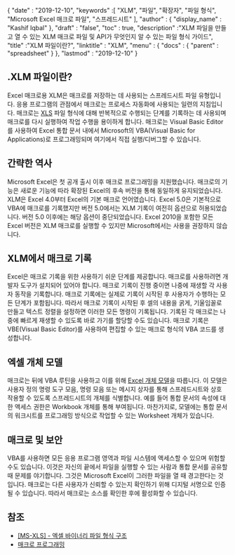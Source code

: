 {
  "date" : "2019-12-10",
  "keywords" :[ "XLM", "파일", "확장자", "파일 형식", "Microsoft Excel 매크로 파일", "스프레드시트" ],
  "author" : {
    "display_name" : "Kashif Iqbal"
},
  "draft" : "false",
  "toc" : true,
  "description" :"XLM 파일을 만들고 열 수 있는 XLM 매크로 파일 및 API가 무엇인지 알 수 있는 파일 형식 가이드",
  "title" :"XLM 파일이란?",
  "linktitle" : "XLM",
  "menu" : {
    "docs" : {
      "parent" : "spreadsheet"
}
},
  "lastmod" : "2019-12-10"
}

## .XLM 파일이란?

Excel 매크로용 XLM은 매크로를 저장하는 데 사용되는 스프레드시트 파일 유형입니다. 응용 프로그램의 관점에서 매크로는 프로세스 자동화에 사용되는 일련의 지침입니다. 매크로는 [XLS](/ko/spreadsheet/xls/) 파일 형식에 대해 반복적으로 수행되는 단계를 기록하는 데 사용되며 매크로를 다시 실행하여 작업 수행을 용이하게 합니다. 매크로는 Visual Basic Editor를 사용하여 Excel 통합 문서 내에서 Microsoft의 VBA(Visual Basic for Applications)로 프로그래밍되며 여기에서 직접 실행/디버그할 수 있습니다.

## 간략한 역사 ##

Microsoft Excel은 첫 공개 출시 이후 매크로 프로그래밍을 지원했습니다. 매크로의 기능은 새로운 기능에 따라 확장된 Excel의 후속 버전을 통해 동일하게 유지되었습니다. XLM은 Excel 4.0부터 Excel의 기본 매크로 언어였습니다. Excel 5.0은 기본적으로 VBA에 매크로를 기록했지만 버전 5.0에서는 XLM 기록이 여전히 옵션으로 허용되었습니다. 버전 5.0 이후에는 해당 옵션이 중단되었습니다. Excel 2010을 포함한 모든 Excel 버전은 XLM 매크로를 실행할 수 있지만 Microsoft에서는 사용을 권장하지 않습니다.

## XLM에서 매크로 기록 ##

Excel은 매크로 기록을 위한 사용하기 쉬운 단계를 제공합니다. 매크로를 사용하려면 개발자 도구가 설치되어 있어야 합니다. 매크로 기록이 진행 중이면 나중에 재생할 각 사용자 동작을 기록합니다. 매크로 기록에는 실제로 기록이 시작된 후 사용자가 수행하는 모든 단계가 포함됩니다. 따라서 매크로 기록이 시작된 후 셀의 내용을 굵게, 기울임꼴로 만들고 텍스트 정렬을 설정하면 이러한 모든 명령이 기록됩니다. 기록된 각 매크로는 나중에 빠르게 재생할 수 있도록 바로 가기를 할당할 수도 있습니다. 매크로 기록은 VBE(Visual Basic Editor)를 사용하여 편집할 수 있는 매크로 형식의 VBA 코드를 생성합니다.

## 엑셀 개체 모델 ##

매크로는 뒤에 VBA 루틴을 사용하고 이를 위해 [Excel 개체 모델](https://learn.microsoft.com/en-us/office/vba/api/overview/excel/object-model)을 따릅니다. 이 모델은 사용자 정의 명령 도구 모음, 명령 모음 또는 메시지 상자를 통해 스프레드시트와 상호 작용할 수 있도록 스프레드시트의 개체를 식별합니다. 예를 들어 통합 문서의 속성에 대한 액세스 권한은 Workbook 개체를 통해 부여됩니다. 마찬가지로, 모델에는 통합 문서의 워크시트를 프로그래밍 방식으로 작업할 수 있는 Worksheet 개체가 있습니다.

## 매크로 및 보안 ##

VBA를 사용하면 모든 응용 프로그램 영역과 파일 시스템에 액세스할 수 있으며 위험할 수도 있습니다. 이것은 자신의 끝에서 파일을 실행할 수 있는 사람과 통합 문서를 공유할 때 문제를 야기합니다. 그것은 Microsoft Excel이 그러한 파일을 열 때 경고한다는 것입니다. 매크로는 다른 사용자가 신뢰할 수 있는지 확인하기 위해 디지털 서명으로 인증될 수 있습니다. 따라서 매크로는 소스를 확인한 후에 활성화할 수 있습니다.

## 참조 ##

* [[MS-XLS] - 엑셀 바이너리 파일 형식 구조](https://msdn.microsoft.com/en-us/library/cc313154(v#office.12).aspx)
* [매크로 프로그래밍](https://en.wikipedia.org/wiki/Microsoft_Excel#Macro_programming)


